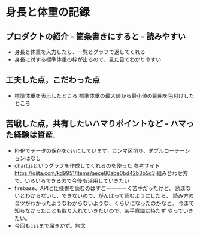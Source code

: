  # 身長と体重の記録
## プロダクトの紹介 - 箇条書きにすると - 読みやすい
- 身長と体重を入力したら、一覧とグラフで返してくれる
- 身長に対する標準体重の枠が出るので、見た目でわかりやすい

## 工夫した点，こだわった点
- 標準体重を表示したところ
  標準体重の最大値から最小値の範囲を色付けしたところ

## 苦戦した点，共有したいハマりポイントなど - ハマった経験は資産.
- PHPでデータの保存をcsvにしています。カンマ区切り、ダブルコーテーションはなし
- chart.jsというグラフを作成してくれるのを使った
  参考サイト https://qiita.com/kd9951/items/aece80abe0bd42b3b5d3
  組み合わせ方で、いろいろできるので今後も活用していきたい
- firebase、APIと仕様書を読むのはすごーーーーく苦手だったけど、
  読まないとわからないし、できないので、がんばって読むようにしたら、
  読み方のコツがわかったようなわからないような、くらいになったのかなと。
  今まで知らなかったことも取り入れていきたいので、苦手意識は持たず
  やっていきたい。
- 今回もcssまで届きかず。無念
